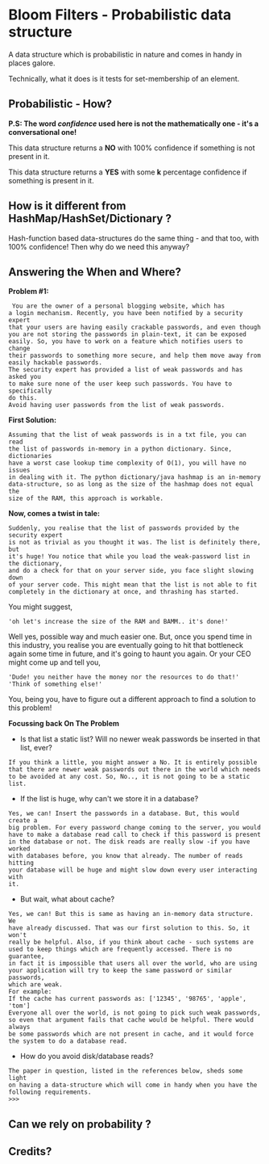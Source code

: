 # Bloom Filters - Probabilistic data structure
A data structure which is probabilistic in nature and comes in handy
in places galore.

Technically, what it does is it tests for set-membership of an element.

## Probabilistic - How?
**P.S: The word *confidence* used here is not the mathematically one -
it's a conversational one!**

This data structure returns  a **NO** with 100% confidence if something
is not present in it.

This data structure returns a **YES** with some **k** percentage
confidence if something is present in it.

## How is it different from HashMap/HashSet/Dictionary ?

Hash-function based data-structures do the same thing - and that too,
with 100% confidence! Then why do we need this anyway?

## Answering the When and Where?

**Problem #1:**
```
 You are the owner of a personal blogging website, which has
a login mechanism. Recently, you have been notified by a security expert
that your users are having easily crackable passwords, and even though
you are not storing the passwords in plain-text, it can be exposed
easily. So, you have to work on a feature which notifies users to change
their passwords to something more secure, and help them move away from
easily hackable passwords.
The security expert has provided a list of weak passwords and has asked you
to make sure none of the user keep such passwords. You have to specifically
do this.
Avoid having user passwords from the list of weak passwords.
```
**First Solution:**
```
Assuming that the list of weak passwords is in a txt file, you can read
the list of passwords in-memory in a python dictionary. Since, dictionaries
have a worst case lookup time complexity of O(1), you will have no issues
in dealing with it. The python dictionary/java hashmap is an in-memory
data-structure, so as long as the size of the hashmap does not equal the
size of the RAM, this approach is workable.
```
**Now, comes a twist in tale:**
```
Suddenly, you realise that the list of passwords provided by the security expert
is not as trivial as you thought it was. The list is definitely there, but
it's huge! You notice that while you load the weak-password list in the dictionary,
and do a check for that on your server side, you face slight slowing down
of your server code. This might mean that the list is not able to fit
completely in the dictionary at once, and thrashing has started.
```
You might suggest,
```
'oh let's increase the size of the RAM and BAMM.. it's done!'
```

Well yes, possible way and much easier one. But, once you spend time in this
industry, you realise you are eventually going to hit that bottleneck again
some time in future, and it's going to haunt you again. Or your CEO might come
up and tell you,
```
'Dude! you neither have the money nor the resources to do that!'
'Think of something else!'
```

You, being you, have to figure out a different approach to find a solution
to this problem!

**Focussing back On The Problem**

- Is that list a static list? Will no newer weak passwords be inserted in that
list, ever?
```
If you think a little, you might answer a No. It is entirely possible
that there are newer weak passwords out there in the world which needs
to be avoided at any cost. So, No.., it is not going to be a static list.
```

- If the list is huge, why can't we store it in a database?
```
Yes, we can! Insert the passwords in a database. But, this would create a
big problem. For every password change coming to the server, you would
have to make a database read call to check if this password is present
in the database or not. The disk reads are really slow -if you have worked
with databases before, you know that already. The number of reads hitting
your database will be huge and might slow down every user interacting with
it.
```

- But wait, what about cache?
```
Yes, we can! But this is same as having an in-memory data structure. We
have already discussed. That was our first solution to this. So, it won't
really be helpful. Also, if you think about cache - such systems are
used to keep things which are frequently accessed. There is no guarantee,
in fact it is impossible that users all over the world, who are using
your application will try to keep the same password or similar passwords,
which are weak.
For example:
If the cache has current passwords as: ['12345', '98765', 'apple', 'tom']
Everyone all over the world, is not going to pick such weak passwords,
so even that argument fails that cache would be helpful. There would always
be some passwords which are not present in cache, and it would force
the system to do a database read.
```

- How do you avoid disk/database reads?
```
The paper in question, listed in the references below, sheds some light
on having a data-structure which will come in handy when you have the
following requirements.
>>>
```
## Can we rely on probability ?


## Credits?